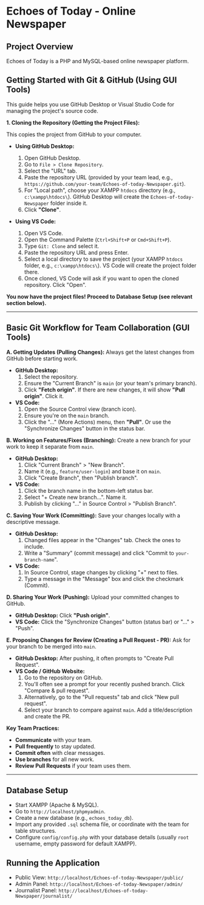 # Echoes of Today - Online Newspaper

## Project Overview

Echoes of Today is a PHP and MySQL-based online newspaper platform.

## Getting Started with Git & GitHub (Using GUI Tools)

This guide helps you use GitHub Desktop or Visual Studio Code for managing the project's source code.

**1. Cloning the Repository (Getting the Project Files):**

This copies the project from GitHub to your computer.

- **Using GitHub Desktop:**

  1.  Open GitHub Desktop.
  2.  Go to `File > Clone Repository`.
  3.  Select the "URL" tab.
  4.  Paste the repository URL (provided by your team lead, e.g., `https://github.com/your-team/Echoes-of-today-Newspaper.git`).
  5.  For "Local path", choose your XAMPP `htdocs` directory (e.g., `c:\xampp\htdocs\`). GitHub Desktop will create the `Echoes-of-today-Newspaper` folder inside it.
  6.  Click **"Clone"**.

- **Using VS Code:**
  1.  Open VS Code.
  2.  Open the Command Palette (`Ctrl+Shift+P` or `Cmd+Shift+P`).
  3.  Type `Git: Clone` and select it.
  4.  Paste the repository URL and press Enter.
  5.  Select a local directory to save the project (your XAMPP `htdocs` folder, e.g., `c:\xampp\htdocs\`). VS Code will create the project folder there.
  6.  Once cloned, VS Code will ask if you want to open the cloned repository. Click "Open".

**You now have the project files! Proceed to Database Setup (see relevant section below).**

---

## Basic Git Workflow for Team Collaboration (GUI Tools)

**A. Getting Updates (Pulling Changes):**
Always get the latest changes from GitHub before starting work.

- **GitHub Desktop:**
  1.  Select the repository.
  2.  Ensure the "Current Branch" is `main` (or your team's primary branch).
  3.  Click **"Fetch origin"**. If there are new changes, it will show **"Pull origin"**. Click it.
- **VS Code:**
  1.  Open the Source Control view (branch icon).
  2.  Ensure you're on the `main` branch.
  3.  Click the "..." (More Actions) menu, then **"Pull"**. Or use the "Synchronize Changes" button in the status bar.

**B. Working on Features/Fixes (Branching):**
Create a new branch for your work to keep it separate from `main`.

- **GitHub Desktop:**
  1.  Click "Current Branch" > "New Branch".
  2.  Name it (e.g., `feature/user-login`) and base it on `main`.
  3.  Click "Create Branch", then "Publish branch".
- **VS Code:**
  1.  Click the branch name in the bottom-left status bar.
  2.  Select "+ Create new branch...". Name it.
  3.  Publish by clicking "..." in Source Control > "Publish Branch".

**C. Saving Your Work (Committing):**
Save your changes locally with a descriptive message.

- **GitHub Desktop:**
  1.  Changed files appear in the "Changes" tab. Check the ones to include.
  2.  Write a "Summary" (commit message) and click "Commit to `your-branch-name`".
- **VS Code:**
  1.  In Source Control, stage changes by clicking "+" next to files.
  2.  Type a message in the "Message" box and click the checkmark (Commit).

**D. Sharing Your Work (Pushing):**
Upload your committed changes to GitHub.

- **GitHub Desktop:** Click **"Push origin"**.
- **VS Code:** Click the "Synchronize Changes" button (status bar) or "..." > "Push".

**E. Proposing Changes for Review (Creating a Pull Request - PR):**
Ask for your branch to be merged into `main`.

- **GitHub Desktop:** After pushing, it often prompts to "Create Pull Request".
- **VS Code / GitHub Website:**
  1.  Go to the repository on GitHub.
  2.  You'll often see a prompt for your recently pushed branch. Click "Compare & pull request".
  3.  Alternatively, go to the "Pull requests" tab and click "New pull request".
  4.  Select your branch to compare against `main`. Add a title/description and create the PR.

**Key Team Practices:**

- **Communicate** with your team.
- **Pull frequently** to stay updated.
- **Commit often** with clear messages.
- **Use branches** for all new work.
- **Review Pull Requests** if your team uses them.

---

## Database Setup

- Start XAMPP (Apache & MySQL).
- Go to `http://localhost/phpmyadmin`.
- Create a new database (e.g., `echoes_today_db`).
- Import any provided `.sql` schema file, or coordinate with the team for table structures.
- Configure `config/config.php` with your database details (usually `root` username, empty password for default XAMPP).

## Running the Application

- Public View: `http://localhost/Echoes-of-today-Newspaper/public/`
- Admin Panel: `http://localhost/Echoes-of-today-Newspaper/admin/`
- Journalist Panel: `http://localhost/Echoes-of-today-Newspaper/journalist/`

